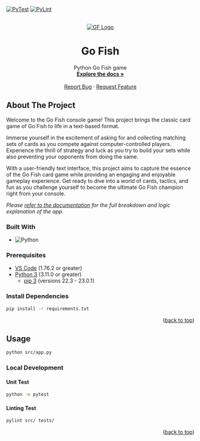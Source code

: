 <!-- PROJECT SHIELDS -->
[![PyTest][pytest]][pytest-url]
[![PyLint][pylint]][pylint-url]

<!-- PROJECT LOGO -->
<br />
<div align="center" id="readme-top">
  <a href="https://github.com/dariustb/gofish">
    <img src="https://i0.wp.com/www.thegamegal.com/wp-content/uploads/2020/04/go-fish.png?fit=1213%2C689&ssl=1" alt="GF Logo">
  </a>

  <h1 align="center">Go Fish</h1>

  <p align="center">
    Python Go Fish game
    <br />
    <a href="https://dariustb.github.io/GoFish/"><strong>Explore the docs »</strong></a>
    <br />
    <br />
    <a href="https://github.com/dariustb/gofish/issues">Report Bug</a>
    ·
    <a href="https://github.com/dariustb/gofish/issues">Request Feature</a>
  </p>
</div>

<!-- ABOUT THE PROJECT -->
## About The Project
Welcome to the Go Fish console game! This project brings the classic card game of Go Fish to life in a text-based format. 

Immerse yourself in the excitement of asking for and collecting matching sets of cards as you compete against computer-controlled players. Experience the thrill of strategy and luck as you try to build your sets while also preventing your opponents from doing the same.

With a user-friendly text interface, this project aims to capture the essence of the Go Fish card game while providing an engaging and enjoyable gameplay experience. Get ready to dive into a world of cards, tactics, and fun as you challenge yourself to become the ultimate Go Fish champion right from your console.

_Please [refer to the documentation][docs] for the full breakdown and logic explanation of the app._

### Built With
* ![Python][python.io]

### Prerequisites

* [VS Code][vscode] (1.76.2 or greater)
* [Python 3][python] (3.11.0 or greater)
  * [pip 3][python] (versions 22.3 - 23.0.1)

### Install Dependencies
```sh
pip install -r requirements.txt
```

<p align="right">(<a href="#readme-top">back to top</a>)</p>


## Usage
```sh
python src/app.py
```
### Local Development
#### Unit Test
```sh
python -m pytest
```
#### Linting Test
```sh
pylint src/ tests/
```

<p align="right">(<a href="#readme-top">back to top</a>)</p>

<!-- MARKDOWN LINKS & IMAGES -->
<!-- https://www.markdownguide.org/basic-syntax/#reference-style-links -->

[app]:  #
[docs]: https://dariustb.github.io/gofish/

<!-- Technologies -->
[vscode]:   https://code.visualstudio.com/
[python]:   https://www.python.org/

<!-- Featured images -->
[product-screenshot]:   #

<!-- CI Test badges -->
[pytest]:   https://github.com/dariustb/gofish/actions/workflows/pytest.yml/badge.svg
[pylint]:   https://github.com/dariustb/gofish/actions/workflows/pylint.yml/badge.svg
[gpages]:   https://github.com/dariustb/gofish/actions/workflows/pages/pages-build-deployment/badge.svg 
[pytest-url]:   https://github.com/dariustb/gofish/actions/workflows/pytest.yml
[pylint-url]:   https://github.com/dariustb/gofish/actions/workflows/pylint.yml
[gpages-url]:   https://github.com/dariustb/gofish/actions/workflows/pages/pages-build-deployment

<!-- Markdown Badges -->
[python.io]:    https://img.shields.io/badge/python-3670A0?style=for-the-badge&logo=python&logoColor=ffdd54